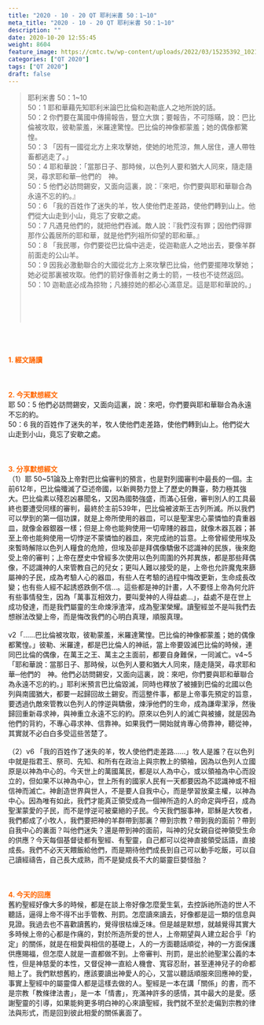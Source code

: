 ```yaml
---
title: "2020 - 10 - 20 QT 耶利米書 50：1~10"
meta_title: "2020 - 10 - 20 QT 耶利米書 50：1~10"
description: ""
date: 2020-10-20 12:55:45
weight: 8604
feature_image: https://cmtc.tw/wp-content/uploads/2022/03/15235392_10211799862337740_180693556567566654_o-1.webp
categories: ["QT 2020"]
tags: ["QT 2020"]
draft: false
---
```


<blockquote>耶利米書 50：1~10<br />
50：1 耶和華藉先知耶利米論巴比倫和迦勒底人之地所說的話。<br />
50：2 你們要在萬國中傳揚報告，豎立大旗；要報告，不可隱瞞，說：巴比倫被攻取，彼勒蒙羞，米羅達驚惶。巴比倫的神像都蒙羞；她的偶像都驚惶。<br />
50：3 「因有一國從北方上來攻擊她，使她的地荒涼，無人居住，連人帶牲畜都逃走了。」<br />
50：4 耶和華說：「當那日子、那時候，以色列人要和猶大人同來，隨走隨哭，尋求耶和華─他們的　神。<br />
50：5 他們必訪問錫安，又面向這裏，說：『來吧，你們要與耶和華聯合為永遠不忘的約。』<br />
50：6 「我的百姓作了迷失的羊，牧人使他們走差路，使他們轉到山上。他們從大山走到小山，竟忘了安歇之處。<br />
50：7 凡遇見他們的，就把他們吞滅。敵人說：『我們沒有罪；因他們得罪那作公義居所的耶和華，就是他們列祖所仰望的耶和華。』<br />
50：8 「我民哪，你們要從巴比倫中逃走，從迦勒底人之地出去，要像羊群前面走的公山羊。<br />
50：9 因我必激動聯合的大國從北方上來攻擊巴比倫，他們要擺陣攻擊她；她必從那裏被攻取。他們的箭好像善射之勇士的箭，一枝也不徒然返回。<br />
50：10 迦勒底必成為掠物；凡擄掠她的都必心滿意足。這是耶和華說的。」<br />
<br />
&nbsp;<br />
<br />
&nbsp;</blockquote><br />
&nbsp;<br />
<br />
<span style="color: #ff6600;"><strong>1. </strong><strong>經文誦讀</strong></span><br />
<br />
<span style="color: #ff6600;"><strong> </strong></span><br />
<br />
<span style="color: #ff6600;"><strong>2. 今天默想</strong><strong>經文<br />
</strong></span>耶 50：5 他們必訪問錫安，又面向這裏，說：來吧，你們要與耶和華聯合為永遠不忘的約。<br />
50：6 我的百姓作了迷失的羊，牧人使他們走差路，使他們轉到山上。他們從大山走到小山，竟忘了安歇之處。<br />
<br />
&nbsp;<br />
<br />
<span style="color: #ff6600;"><strong>3. 分享默想經文<br />
</strong></span>（1）耶 50~51論及上帝對巴比倫審判的預言，也是對列國審判中最長的一個。主前612年，巴比倫殲滅了亞述帝國，以新興勢力登上了歷史的舞臺，勢力極其強大。巴比倫素以殘忍凶暴聞名，又因為國勢強盛，而滿心狂傲，審判別人的工具最終也要遭受同樣的審判，最終於主前539年，巴比倫被波斯王古列所滅。所以我們可以學到的第一個功課，就是上帝所使用的器皿，可以是聖潔忠心蒙憐恤的貴重器皿，就像金器銀器一樣；但是上帝也能夠使用一切卑賤的器皿，就像木器瓦器；甚至上帝也能夠使用一切悖逆不蒙憐恤的器皿，來完成祂的旨意。上帝曾經使用埃及來暫時解除以色列人糧食的危險，但埃及卻是拜偶像驕傲不認識神的民族，後來飽受上帝的審判；上帝在歷史中曾經多次使用以色列周圍的外邦異族，都是那些拜偶像，不認識神的人來管教自己的兒女；更叫人難以接受的是，上帝也允許魔鬼來篩屬神的子民，成為考驗人心的器皿，有些人在考驗的過程中悔改更新，生命成長改變；也有些人經不起誘惑跌倒不信…。這些都是神的計畫，人不要怪上帝為何允許有些事情發生，因為「萬事互相效力，要叫愛神的人得益處…」，益處不是在世上成功發達，而是我們屬靈的生命煉淨渣滓，成為聖潔榮耀。讀聖經並不是叫我們去想辦法改變上帝，而是悔改我們的心明白真理，順服真理。<br />
<br />
v2「……巴比倫被攻取，彼勒蒙羞，米羅達驚惶。巴比倫的神像都蒙羞；她的偶像都驚惶。」彼勒、米羅達，都是巴比倫人的神祇，當上帝要毀滅巴比倫的時候，連同巴比倫的偶像，在萬王之王、萬主之主面前，都要自身難保，一同滅亡。v4~5「耶和華說：當那日子、那時候，以色列人要和猶大人同來，隨走隨哭，尋求耶和華─他們的　神。他們必訪問錫安，又面向這裏，說：來吧，你們要與耶和華聯合為永遠不忘的約。」耶利米預言巴比倫毀滅，同時也釋放了被擄到巴倫的北國以色列與南國猶大，都要一起歸回故土錫安。而這整件事，都是上帝事先預定的旨意，要透過仇敵來管教以色列人的悖逆與驕傲，煉淨他們的生命，成為謙卑潔淨，然後歸回重新尋求神，與神重立永遠不忘的約。原來以色列人的滅亡與被擄，就是因為他們的背約，不專心尋求神、信靠神。如果我們一開始就肯專心倚靠神，聽從神，其實就不必白白多受這些苦楚了。<br />
<br />
（2）v6 「我的百姓作了迷失的羊，牧人使他們走差路……」牧人是誰？在以色列中就是指君王、祭司、先知、和所有在政治上與宗教上的領袖，因為以色列人立國原是以神為中心的。今天世上的萬國萬民，都是以人為中心，或以領袖為中心而設立的，但如果不以神為中心，世上所有的國家人民有一天都要因為不認識神或不相信神而滅亡。神創造世界與世人，不是要人自我中心，而是學習放棄主權，以神為中心。因為唯有如此，我們才能真正領受成為一個神所造的人的命定與呼召，成為聖潔蒙愛的子民，而不是悖逆可被棄絕的子民。今天我們服事神，耶穌是大牧者，我們都成了小牧人，我們要把神的羊群帶到那裏？帶到宗教？帶到我的面前？帶到自我中心的裏面？叫他們迷失？還是帶到神的面前，叫神的兒女親自從神領受生命的供應？今天每個基督徒都有聖經、有聖靈，自己都可以從神直接領受話語，直接成長。我們不必天天餵飯給他們，而是期待他們成長到自己可以動手吃飯，可以自己讀經禱告，自己長大成熟，而不是變成長不大的屬靈巨嬰怪胎？<br />
<br />
&nbsp;<br />
<br />
<span style="color: #ff6600;"><strong>4. 今天的回應<br />
</strong></span>舊約聖經好像大多的時候，都是在談上帝好像怎麼愛生氣，去控訴祂所造的世人不聽話，逼得上帝不得不出手管教、刑罰。怎麼讀來讀去，好像都是這一類的信息與見證。我過去也不喜歡讀舊約，覺得很枯燥乏味。但是越是默想，就越覺得其實大多時候上帝的心都是作痛的，對於所造所愛的世人，上帝期望與人建立起合乎「約定」的關係，就是在相愛與相信的基礎上，人的一方面聽話順從，神的一方面保護供應賜福，但怎麼人就是一直都做不到。上帝審判、刑罰，是出於祂聖潔公義的本性，但是神慈愛的本性，又督促神一直給人機會、寬容忍耐，甚至連神兒子的命都賠上了。我們默想舊約，應該要讀出神愛人的心，又當以聽話順服來回應神的愛，事實上聖經中的屬靈偉人都是這樣去做的人。聖經是一本在講「關係」的書，而不是宗教「教條律法書」，是一本「情書」，充滿神許多的感情，其中最大的是愛。感謝聖靈的引導，如果能夠更多明白神的心來讀聖經，我們就不至於走偏到宗教的律法與形式，而是回到彼此相愛的關係裏面了。<br />
<br />
&nbsp;
        